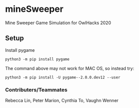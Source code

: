 # mineSweeper
Mine Sweeper Game Simulation for OwlHacks 2020

## Setup
Install pygame

`python3 -m pip install pygame`

The command above may not work for MAC OS, so instead try:

`python3 -m pip install -U pygame--2.0.0.dev12 --user`

### Contributers/Teammates
Rebecca Lin, Peter Marion, Cynthia To, Vaughn Wenner
